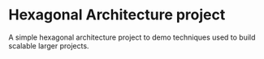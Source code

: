# Hexagonal Architecture project

A simple hexagonal architecture project to demo techniques used to build scalable larger projects.

